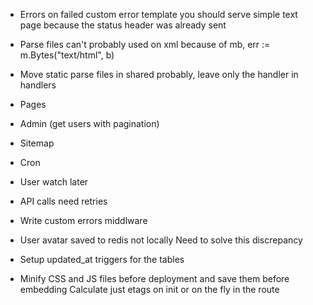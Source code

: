 * Errors on failed custom error template you should serve simple text page because the status header was already sent

* Parse files can't probably used on xml because of mb, err := m.Bytes("text/html", b)
* Move static parse files in shared probably, leave only the handler in handlers

* Pages
* Admin (get users with pagination)
* Sitemap
* Cron
* User watch later

* API calls need retries

* Write custom errors middlware

* User avatar saved to redis not locally
  Need to solve this discrepancy

* Setup updated_at triggers for the tables
* Minify CSS and JS files before deployment and save them before embedding
  Calculate just etags on init or on the fly in the route
